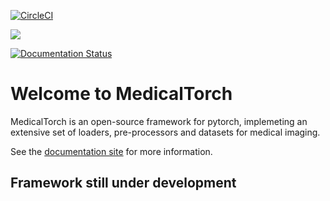 [![CircleCI](https://circleci.com/gh/perone/medicaltorch.svg?style=svg)](https://circleci.com/gh/perone/medicaltorch)

![](/docs/source/_static/img/logo_hr.png)

[![Documentation Status](https://readthedocs.org/projects/medicaltorch/badge/?version=latest)](http://medicaltorch.readthedocs.io/en/latest/?badge=latest)

# Welcome to MedicalTorch
MedicalTorch is an open-source framework for pytorch, implemeting an extensive set
of loaders, pre-processors and datasets for medical imaging.

See the [documentation site](http://medicaltorch.readthedocs.io) for more information.

## Framework still under development
